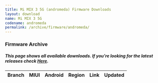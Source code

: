 ```yaml
---
title: Mi MIX 3 5G (andromeda) Firmware Downloads
layout: download
name: Mi MIX 3 5G
codename: andromeda
permalink: /archive/firmware/andromeda/
---
```


### Firmware Archive
##### This page shows all available downloads. If you're looking for the latest releases check [Here](/firmware/andromeda/).

<div class="table-responsive-md" id="table-wrapper">
<table id="firmware" class="display dt-responsive nowrap compact table table-striped table-hover table-sm">
    <thead class="thead-dark">
        <tr>
            <th>Branch</th>
            <th>MIUI</th>
            <th>Android</th>
            <th>Region</th>
            <th>Link</th>
            <th>Updated</th>
        </tr>
    </thead>
    <script>loadFirmwareDownloads('andromeda', 'full')</script>
</table>
</div>
